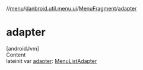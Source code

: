 //[menu](../../index.md)/[danbroid.util.menu.ui](../index.md)/[MenuFragment](index.md)/[adapter](adapter.md)



# adapter  
[androidJvm]  
Content  
lateinit var [adapter](adapter.md): [MenuListAdapter](../-menu-list-adapter/index.md)  



